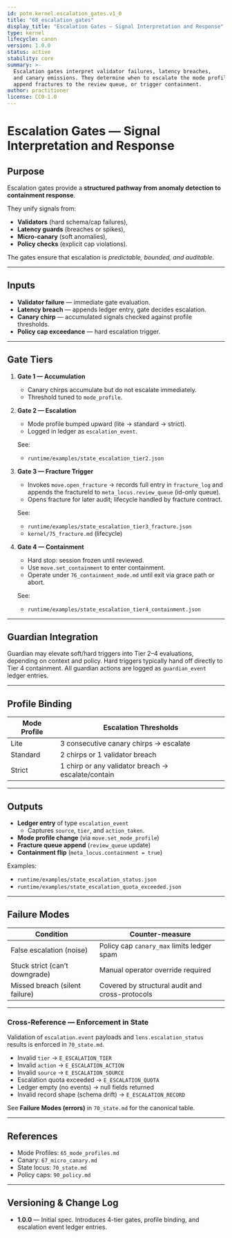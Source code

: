 ```yaml
---
id: potm.kernel.escalation_gates.v1_0
title: "68_escalation_gates"
display_title: "Escalation Gates — Signal Interpretation and Response"
type: kernel
lifecycle: canon
version: 1.0.0
status: active
stability: core
summary: >-
  Escalation gates interpret validator failures, latency breaches,
  and canary emissions. They determine when to escalate the mode profile,
  append fractures to the review queue, or trigger containment.
author: practitioner
license: CC0-1.0
---
```


# Escalation Gates — Signal Interpretation and Response

## Purpose

Escalation gates provide a **structured pathway from anomaly detection
to containment response**.  

They unify signals from:
- **Validators** (hard schema/cap failures),
- **Latency guards** (breaches or spikes),
- **Micro-canary** (soft anomalies),
- **Policy checks** (explicit cap violations).

The gates ensure that escalation is *predictable, bounded, and auditable*.

---

## Inputs

- **Validator failure** — immediate gate evaluation.  
- **Latency breach** — appends ledger entry, gate decides escalation.  
- **Canary chirp** — accumulated signals checked against profile thresholds.  
- **Policy cap exceedance** — hard escalation trigger.  

---

## Gate Tiers

1. **Gate 1 — Accumulation**  
   - Canary chirps accumulate but do not escalate immediately.  
   - Threshold tuned to `mode_profile`.  

2. **Gate 2 — Escalation**  
   - Mode profile bumped upward (lite → standard → strict).  
   - Logged in ledger as `escalation_event`.  

   See:  
   - `runtime/examples/state_escalation_tier2.json`

3. **Gate 3 — Fracture Trigger**  
   - Invokes `move.open_fracture` → records full entry in `fracture_log` and appends the fractureId to `meta_locus.review_queue` (id-only queue).  
   - Opens fracture for later audit; lifecycle handled by fracture contract.  

   See:  
   - `runtime/examples/state_escalation_tier3_fracture.json`  
   - `kernel/75_fracture.md` (lifecycle)

4. **Gate 4 — Containment**  
   - Hard stop: session frozen until reviewed.  
   - Use `move.set_containment` to enter containment.  
   - Operate under `76_containment_mode.md` until exit via grace path or abort.  

   See:  
   - `runtime/examples/state_escalation_tier4_containment.json`

---

## Guardian Integration

Guardian may elevate soft/hard triggers into Tier 2–4 evaluations, depending on
context and policy. Hard triggers typically hand off directly to Tier 4
containment. All guardian actions are logged as `guardian_event` ledger entries.

---

## Profile Binding

| Mode Profile | Escalation Thresholds                  |
|--------------|----------------------------------------|
| Lite         | 3 consecutive canary chirps → escalate |
| Standard     | 2 chirps or 1 validator breach         |
| Strict       | 1 chirp or any validator breach → escalate/contain |

---

## Outputs

- **Ledger entry** of type `escalation_event`  
  - Captures `source`, `tier`, and `action_taken`.  
- **Mode profile change** (via `move.set_mode_profile`)  
- **Fracture queue append** (`review_queue` update)  
- **Containment flip** (`meta_locus.containment = true`)  

Examples:  
- `runtime/examples/state_escalation_status.json`  
- `runtime/examples/state_escalation_quota_exceeded.json`

---

## Failure Modes

| Condition                       | Counter-measure                                  |
|--------------------------------|--------------------------------------------------|
| False escalation (noise)        | Policy cap `canary_max` limits ledger spam       |
| Stuck strict (can’t downgrade)  | Manual operator override required                |
| Missed breach (silent failure)  | Covered by structural audit and cross-protocols  |

---

### Cross-Reference — Enforcement in State

Validation of `escalation.event` payloads and `lens.escalation_status`  
results is enforced in `70_state.md`.

- Invalid `tier` → `E_ESCALATION_TIER`  
- Invalid `action` → `E_ESCALATION_ACTION`  
- Invalid `source` → `E_ESCALATION_SOURCE`  
- Escalation quota exceeded → `E_ESCALATION_QUOTA`  
- Ledger empty (no events) → null fields returned  
- Invalid record shape (schema drift) → `E_ESCALATION_RECORD`  

See **Failure Modes (errors)** in `70_state.md` for the canonical table.

---

## References

* Mode Profiles: `65_mode_profiles.md`  
* Canary: `67_micro_canary.md`  
* State locus: `70_state.md`  
* Policy caps: `90_policy.md`  

---

## Versioning & Change Log

* **1.0.0** — Initial spec. Introduces 4-tier gates, profile binding, and escalation event ledger entries.
